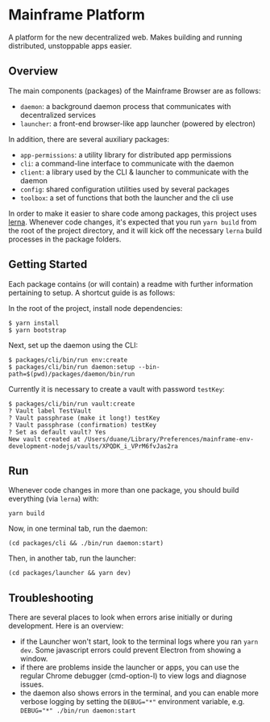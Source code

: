 # Mainframe Platform

A platform for the new decentralized web. Makes building and running distributed, unstoppable apps easier.

## Overview

The main components (packages) of the Mainframe Browser are as follows:

- `daemon`: a background daemon process that communicates with decentralized services
- `launcher`: a front-end browser-like app launcher (powered by electron)

In addition, there are several auxiliary packages:

- `app-permissions`: a utility library for distributed app permissions
- `cli`: a command-line interface to communicate with the daemon
- `client`: a library used by the CLI & launcher to communicate with the daemon
- `config`: shared configuration utilities used by several packages
- `toolbox`: a set of functions that both the launcher and the cli use

In order to make it easier to share code among packages, this project uses [lerna](https://lernajs.io/). Whenever code changes, it's expected that you run `yarn build` from the root of the project directory, and it will kick off the necessary `lerna` build processes in the package folders.

## Getting Started
Each package contains (or will contain) a readme with further information pertaining to setup. A shortcut guide is as follows:

In the root of the project, install node dependencies:
```
$ yarn install
$ yarn bootstrap
```

Next, set up the daemon using the CLI:
```
$ packages/cli/bin/run env:create
$ packages/cli/bin/run daemon:setup --bin-path=$(pwd)/packages/daemon/bin/run
```

Currently it is necessary to create a vault with password `testKey`:
```
$ packages/cli/bin/run vault:create
? Vault label TestVault
? Vault passphrase (make it long!) testKey
? Vault passphrase (confirmation) testKey
? Set as default vault? Yes
New vault created at /Users/duane/Library/Preferences/mainframe-env-development-nodejs/vaults/XPQDK_i_VPrM6fvJas2ra
```

## Run
Whenever code changes in more than one package, you should build everything (via `lerna`) with:
```
yarn build
```

Now, in one terminal tab, run the daemon:
```
(cd packages/cli && ./bin/run daemon:start)
```

Then, in another tab, run the launcher:
```
(cd packages/launcher && yarn dev)
```

## Troubleshooting

There are several places to look when errors arise initially or during development. Here is an overview:

- if the Launcher won't start, look to the terminal logs where you ran `yarn dev`. Some javascript errors could prevent Electron from showing a window.
- if there are problems inside the launcher or apps, you can use the regular Chrome debugger (cmd-option-I) to view logs and diagnose issues.
- the daemon also shows errors in the terminal, and you can enable more verbose logging by setting the `DEBUG="*"` environment variable, e.g. `DEBUG="*" ./bin/run daemon:start`
